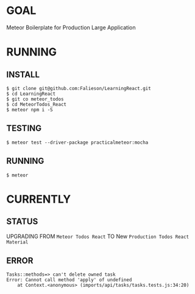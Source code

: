 # GOAL
Meteor Boilerplate for Production Large Application


# RUNNING
## INSTALL
```
$ git clone git@github.com:Falieson/LearningReact.git
$ cd LearningReact
$ git co meteor_todos
$ cd MeteorTodos_React
$ meteor npm i -S
```
## TESTING
```
$ meteor test --driver-package practicalmeteor:mocha
```
## RUNNING
```
$ meteor
```

# CURRENTLY
## STATUS
UPGRADING FROM `Meteor Todos React` TO New `Production Todos React Material`

## ERROR
```
Tasks::methods=> can't delete owned task
Error: Cannot call method 'apply' of undefined
    at Context.<anonymous> (imports/api/tasks/tasks.tests.js:34:20)
```
